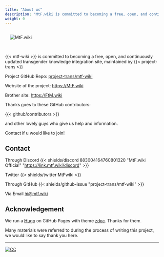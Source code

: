 ```yaml
---
title: "About us"
description: "MtF.wiki is committed to becoming a free, open, and continuously updated transgender knowledge integration site."
weight: 0
---
```


<link rel="stylesheet" href="https://cdn.jsdelivr.net/npm/bootstrap-icons@1.5.0/font/bootstrap-icons.css">

<img src="/new/mtf-wiki-long.svg" style="background-color:none;border:none;padding:16px 16px 32px" alt="MtF.wiki"/>

{{< mtf-wiki >}} is committed to becoming a free, open, and continuously updated transgender knowledge integration site, maintained by {{< project-trans >}}

Project <i class="bi bi-github" aria-label="GitHub"></i> GitHub Repo: [project-trans/mtf-wiki](https://github.com/project-trans/MtF-wiki)

<i class="bi bi-link-45deg" aria-label="Website"></i> Website of the project: <https://MtF.wiki>

Brother site: <https://FtM.wiki>

Thanks goes to these GitHub contributors:

{{< github/contributors >}}

and other lovely guys who give us help and information.

Contact if u would like to join!

## Contact

Through Discord {{< shields/discord 883004164760801320 "MtF.wiki Official" "https://link.mtf.wiki/discord" >}}

Twitter {{< shields/twitter MtFwiki >}}

Through GitHub {{< shields/github-issue "project-trans/mtf-wiki" >}}

Via Email <hi@mtf.wiki>

## Acknowledgement

We run a [Hugo][hugo-url] on GitHub Pages with theme [zdoc][zdoc-url]. Thanks for them.

Many materials were referred to during the process of writing this project, we would like to say thank you here.

---

[![CC](https://i.creativecommons.org/l/by-sa/4.0/88x31.png)](https://creativecommons.org/licenses/by-sa/4.0)

[hugo-url]: https://github.com/gohugoio/hugo
[zdoc-url]: https://github.com/zzossig/hugo-theme-zdoc
